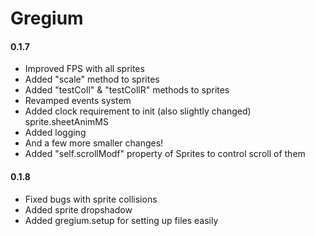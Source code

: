 # Gregium
#### 0.1.7
- Improved FPS with all sprites
- Added "scale" method to sprites
- Added "testColl" & "testCollR" methods to sprites
- Revamped events system
- Added clock requirement to init (also slightly changed) sprite.sheetAnimMS
- Added logging
- And a few more smaller changes!
- Added "self.scrollModf" property of Sprites to control scroll of them

#### 0.1.8
- Fixed bugs with sprite collisions
- Added sprite dropshadow
- Added gregium.setup for setting up files easily